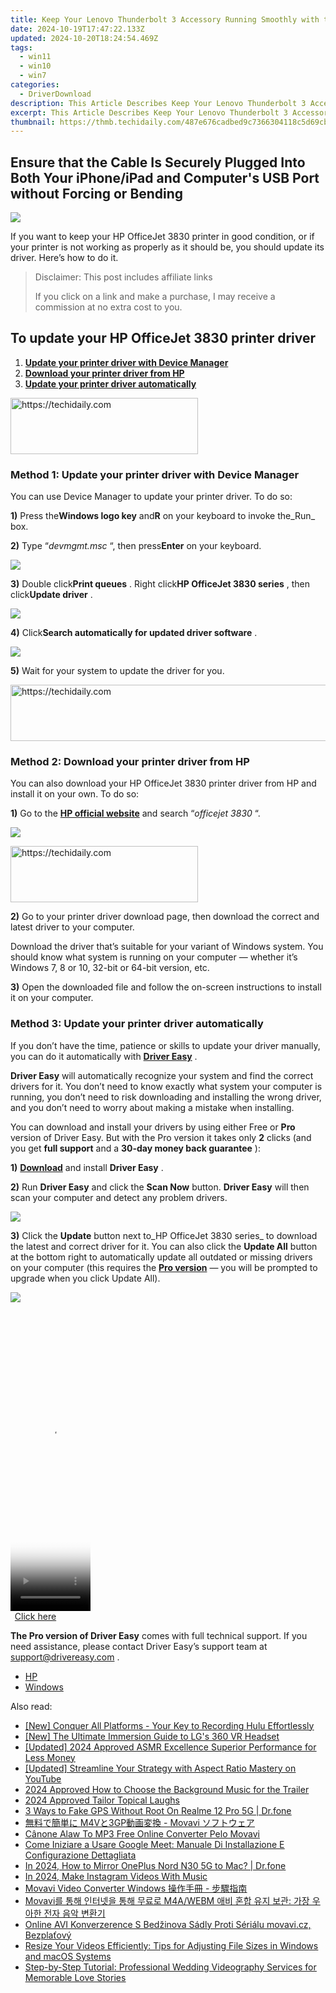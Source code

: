 ```yaml
---
title: Keep Your Lenovo Thunderbolt 3 Accessory Running Smoothly with the Recent Firmware Enhancements
date: 2024-10-19T17:47:22.133Z
updated: 2024-10-20T18:24:54.469Z
tags:
  - win11
  - win10
  - win7
categories:
  - DriverDownload
description: This Article Describes Keep Your Lenovo Thunderbolt 3 Accessory Running Smoothly with the Recent Firmware Enhancements
excerpt: This Article Describes Keep Your Lenovo Thunderbolt 3 Accessory Running Smoothly with the Recent Firmware Enhancements
thumbnail: https://thmb.techidaily.com/487e676cadbed9c7366304118c5d69cbccc78efab49f48ed06a998718358fad4.jpg
---
```


## Ensure that the Cable Is Securely Plugged Into Both Your iPhone/iPad and Computer's USB Port without Forcing or Bending

![](https://images.drivereasy.com/wp-content/uploads/2018/06/img_5b14a804bf020.jpg)

 If you want to keep your HP OfficeJet 3830 printer in good condition, or if your printer is not working as properly as it should be, you should update its driver. Here’s how to do it.

>  Disclaimer: This post includes affiliate links
>
>  If you click on a link and make a purchase, I may receive a commission at no extra cost to you.
>

## To update your HP OfficeJet 3830 printer driver

1. [**Update your printer driver with Device Manager**](https://tools.techidaily.com/drivereasy/download/)
2. [**Download your printer driver from HP**](https://tools.techidaily.com/drivereasy/download/)
3. [**Update your printer driver automatically**](https://tools.techidaily.com/drivereasy/download/)

<!-- affiliate ads begin -->
<a href="https://aligracehair.sjv.io/c/5597632/1972665/19272" target="_top" id="1972665">
  <img src="//a.impactradius-go.com/display-ad/19272-1972665" border="0" alt="https://techidaily.com" width="300" height="90"/>
</a>
<img height="0" width="0" src="https://aligracehair.sjv.io/i/5597632/1972665/19272" style="position:absolute;visibility:hidden;" border="0" />
<!-- affiliate ads end -->

### Method 1: Update your printer driver with Device Manager

You can use Device Manager to update your printer driver. To do so:

**1)** Press the**Windows logo key** and**R** on your keyboard to invoke the_Run_ box.

**2)** Type “_devmgmt.msc_ “, then press**Enter** on your keyboard.

![](https://images.drivereasy.com/wp-content/uploads/2018/05/img_5b0912dd92d53.png)

**3)** Double click**Print queues** . Right click**HP OfficeJet 3830 series** , then click**Update driver** .

![](https://images.drivereasy.com/wp-content/uploads/2018/06/img_5b14ac504d4ae.jpg)

**4)** Click**Search automatically for updated driver software** .

![](https://images.drivereasy.com/wp-content/uploads/2018/06/img_5b14ac8fb8ee9.jpg)

**5)**  Wait for your system to update the driver for you.

<!-- affiliate ads begin -->
<a href="https://appsumo.8odi.net/c/5597632/2130874/7443" target="_top" id="2130874">
  <img src="//a.impactradius-go.com/display-ad/7443-2130874" border="0" alt="https://techidaily.com" width="728" height="90"/>
</a>
<img height="0" width="0" src="https://appsumo.8odi.net/i/5597632/2130874/7443" style="position:absolute;visibility:hidden;" border="0" />
<!-- affiliate ads end -->

### Method 2: Download your printer driver from HP

 You can also download your HP OfficeJet 3830 printer driver from HP and install it on your own. To do so:

**1)** Go to the **[HP official website](http://www8.hp.com)**  and search “_officejet 3830_ “.

![](https://images.drivereasy.com/wp-content/uploads/2018/06/img_5b14ad2046844.jpg)

<!-- affiliate ads begin -->
<a href="https://laganoo.pxf.io/c/5597632/1484910/16446" target="_top" id="1484910">
  <img src="//a.impactradius-go.com/display-ad/16446-1484910" border="0" alt="https://techidaily.com" width="300" height="90"/>
</a>
<img height="0" width="0" src="https://laganoo.pxf.io/i/5597632/1484910/16446" style="position:absolute;visibility:hidden;" border="0" />
<!-- affiliate ads end -->

**2)** Go to your printer driver download page, then download the correct and latest driver to your computer.

 Download the driver that’s suitable for your variant of Windows system. You should know what system is running on your computer — whether it’s Windows 7, 8 or 10, 32-bit or 64-bit version, etc.

**3)** Open the downloaded file and follow the on-screen instructions to install it on your computer.

### Method 3: Update your printer driver automatically

 If you don’t have the time, patience or skills to update your driver manually, you can do it automatically with [**Driver Easy**](https://tools.techidaily.com/drivereasy/download/) .

**Driver Easy**  will automatically recognize your system and find the correct drivers for it. You don’t need to know exactly what system your computer is running, you don’t need to risk downloading and installing the wrong driver, and you don’t need to worry about making a mistake when installing.

 You can download and install your drivers by using either Free or **Pro**  version of Driver Easy. But with the Pro version it takes only **2**  clicks (and you get **full support** and a **30-day money back guarantee** ):

**1)** [**Download**](https://tools.techidaily.com/drivereasy/download/) and install **Driver Easy** .

**2)** Run **Driver Easy** and click the **Scan Now** button. **Driver Easy**  will then scan your computer and detect any problem drivers.

![](https://images.drivereasy.com/wp-content/uploads/2018/06/img_5b1a66b4a3dfe.jpg)

**3)**  Click the **Update**  button next to_HP OfficeJet 3830 series_ to download the latest and correct driver for it. You can also click the **Update All**  button at the bottom right to automatically update all outdated or missing drivers on your computer (this requires the **[Pro version](https://tools.techidaily.com/drivereasy/download/)**  — you will be prompted to upgrade when you click Update All).

![](https://images.drivereasy.com/wp-content/uploads/2018/06/img_5b14ae5b52f9f.jpg)

<!-- affiliate ads begin -->
<span id="1977006">
					<video width="128" height="480" style="cursor:pointer"
           poster="//a.impactradius-go.com/display-clicktoplayimage/1977006.png"
           onclick="if(!this.playClicked){this.play();this.setAttribute('controls',true);this.playClicked=true;}">
	   <source src="//a.impactradius-go.com/display-ad/22993-1977006">
	   <img src="//a.impactradius-go.com/display-clicktoplayimage/1977006.png" style="border: none; height: 100%; width: 100%; object-fit: contain">
	</video>
	<div style="width:80px;text-align:center"><a href="javascript:window.open(decodeURIComponent('https%3A%2F%2Fhomestyler.sjv.io%2Fc%2F5597632%2F1977006%2F22993'), '_blank');void(0);">Click here</a></div>
</span>
<img height="0" width="0" src="https://imp.pxf.io/i/5597632/1977006/22993" style="position:absolute;visibility:hidden;" border="0" />
<!-- affiliate ads end -->

**The Pro version of Driver Easy**  comes with full technical support. If you need assistance, please contact Driver Easy’s support team at [support@drivereasy.com](https://tools.techidaily.com/drivereasy/download/) .

* [HP](https://tools.techidaily.com/drivereasy/download/)
* [Windows](https://tools.techidaily.com/drivereasy/download/)

<ins class="adsbygoogle"
     style="display:block"
     data-ad-format="autorelaxed"
     data-ad-client="ca-pub-7571918770474297"
     data-ad-slot="1223367746"></ins>

<ins class="adsbygoogle"
     style="display:block"
     data-ad-client="ca-pub-7571918770474297"
     data-ad-slot="8358498916"
     data-ad-format="auto"
     data-full-width-responsive="true"></ins>

<span class="atpl-alsoreadstyle">Also read:</span>
<div><ul>
<li><a href="https://screen-activity-recording.techidaily.com/new-conquer-all-platforms-your-key-to-recording-hulu-effortlessly/"><u>[New] Conquer All Platforms - Your Key to Recording Hulu Effortlessly</u></a></li>
<li><a href="https://fox-blue.techidaily.com/new-the-ultimate-immersion-guide-to-lgs-360-vr-headset/"><u>[New] The Ultimate Immersion Guide to LG's 360 VR Headset</u></a></li>
<li><a href="https://fox-hovers.techidaily.com/updated-2024-approved-asmr-excellence-superior-performance-for-less-money/"><u>[Updated] 2024 Approved ASMR Excellence Superior Performance for Less Money</u></a></li>
<li><a href="https://eaxpv-info.techidaily.com/updated-streamline-your-strategy-with-aspect-ratio-mastery-on-youtube/"><u>[Updated] Streamline Your Strategy with Aspect Ratio Mastery on YouTube</u></a></li>
<li><a href="https://fox-cloud.techidaily.com/2024-approved-how-to-choose-the-background-music-for-the-trailer/"><u>2024 Approved How to Choose the Background Music for the Trailer</u></a></li>
<li><a href="https://some-skills.techidaily.com/2024-approved-tailor-topical-laughs/"><u>2024 Approved Tailor Topical Laughs</u></a></li>
<li><a href="https://location-fake.techidaily.com/3-ways-to-fake-gps-without-root-on-realme-12-pro-5g-drfone-by-drfone-virtual-android/"><u>3 Ways to Fake GPS Without Root On Realme 12 Pro 5G | Dr.fone</u></a></li>
<li><a href="https://win-amazing.techidaily.com/m4v3gp-movavi/"><u>無料で簡単に M4Vと3GP動画変換 - Movavi ソフトウェア</u></a></li>
<li><a href="https://win-amazing.techidaily.com/canone-alaw-to-mp3-free-online-converter-pelo-movavi/"><u>Cânone Alaw To MP3 Free Online Converter Pelo Movavi</u></a></li>
<li><a href="https://win-amazing.techidaily.com/come-iniziare-a-usare-google-meet-manuale-di-installazione-e-configurazione-dettagliata/"><u>Come Iniziare a Usare Google Meet: Manuale Di Installazione E Configurazione Dettagliata</u></a></li>
<li><a href="https://screen-mirror.techidaily.com/in-2024-how-to-mirror-oneplus-nord-n30-5g-to-mac-drfone-by-drfone-android/"><u>In 2024, How to Mirror OnePlus Nord N30 5G to Mac? | Dr.fone</u></a></li>
<li><a href="https://extra-approaches.techidaily.com/in-2024-make-instagram-videos-with-music/"><u>In 2024, Make Instagram Videos With Music</u></a></li>
<li><a href="https://win-amazing.techidaily.com/movavi-video-converter-windows/"><u>Movavi Video Converter Windows 操作手冊 - 步驟指南</u></a></li>
<li><a href="https://win-amazing.techidaily.com/movavi-m4awebm/"><u>Movavi를 통해 인터넷을 통해 무료로 M4A/WEBM 애비 혼합 유지 보관: 가장 우아한 전자 음악 변환기</u></a></li>
<li><a href="https://win-amazing.techidaily.com/online-avi-konverzerence-s-bedzinova-sadly-proti-serialu-movavicz-bezplatovy/"><u>Online AVI Konverzerence S Bedžinova Sádly Proti Sériálu movavi.cz, Bezplaťový</u></a></li>
<li><a href="https://win-amazing.techidaily.com/resize-your-videos-efficiently-tips-for-adjusting-file-sizes-in-windows-and-macos-systems/"><u>Resize Your Videos Efficiently: Tips for Adjusting File Sizes in Windows and macOS Systems</u></a></li>
<li><a href="https://win-amazing.techidaily.com/step-by-step-tutorial-professional-wedding-videography-services-for-memorable-love-stories/"><u>Step-by-Step Tutorial: Professional Wedding Videography Services for Memorable Love Stories</u></a></li>
</ul></div>

